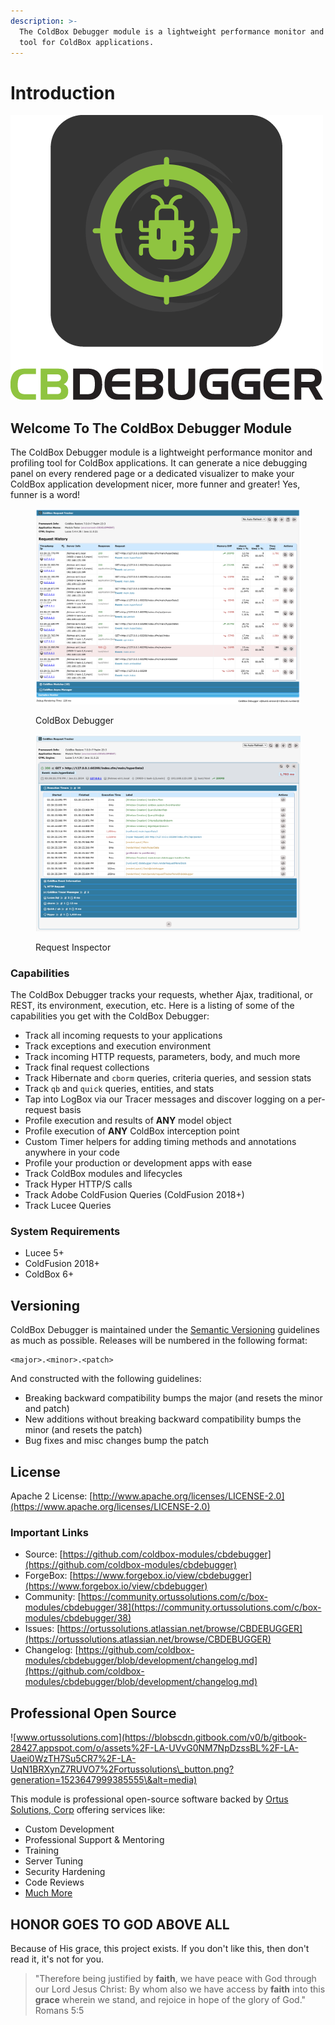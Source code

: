 ```yaml
---
description: >-
  The ColdBox Debugger module is a lightweight performance monitor and profiling
  tool for ColdBox applications.
---
```


# Introduction

![Your new best friend!](.gitbook/assets/CBDebugger500.png)

## Welcome To The ColdBox Debugger Module

The ColdBox Debugger module is a lightweight performance monitor and profiling tool for ColdBox applications. It can generate a nice debugging panel on every rendered page or a dedicated visualizer to make your ColdBox application development nicer, more funner and greater! Yes, funner is a word!

<figure><img src=".gitbook/assets/image.png" alt=""><figcaption><p>ColdBox Debugger</p></figcaption></figure>

<figure><img src=".gitbook/assets/image (1).png" alt=""><figcaption><p>Request Inspector</p></figcaption></figure>

### Capabilities

The ColdBox Debugger tracks your requests, whether Ajax, traditional, or REST, its environment, execution, etc. Here is a listing of some of the capabilities you get with the ColdBox Debugger:

* Track all incoming requests to your applications
* Track exceptions and execution environment
* Track incoming HTTP requests, parameters, body, and much more
* Track final request collections
* Track Hibernate and `cborm` queries, criteria queries, and session stats
* Track `qb` and `quick` queries, entities, and stats
* Tap into LogBox via our Tracer messages and discover logging on a per-request basis
* Profile execution and results of **ANY** model object
* Profile execution of **ANY** ColdBox interception point
* Custom Timer helpers for adding timing methods and annotations anywhere in your code
* Profile your production or development apps with ease
* Track ColdBox modules and lifecycles
* Track Hyper HTTP/S calls
* Track Adobe ColdFusion Queries (ColdFusion 2018+)
* Track Lucee Queries

### System Requirements

* Lucee 5+
* ColdFusion 2018+
* ColdBox 6+

## Versioning <a href="#versioning" id="versioning"></a>

ColdBox Debugger is maintained under the [Semantic Versioning](http://semver.org) guidelines as much as possible. Releases will be numbered in the following format:

```
<major>.<minor>.<patch>
```

And constructed with the following guidelines:

* Breaking backward compatibility bumps the major (and resets the minor and patch)
* New additions without breaking backward compatibility bumps the minor (and resets the patch)
* Bug fixes and misc changes bump the patch

## License <a href="#license" id="license"></a>

Apache 2 License: [http://www.apache.org/licenses/LICENSE-2.0](https://www.apache.org/licenses/LICENSE-2.0)​

### Important Links

* Source: [https://github.com/coldbox-modules/cbdebugger](https://github.com/coldbox-modules/cbdebugger)
* ForgeBox: [https://www.forgebox.io/view/cbdebugger](https://www.forgebox.io/view/cbdebugger)
* Community: [https://community.ortussolutions.com/c/box-modules/cbdebugger/38](https://community.ortussolutions.com/c/box-modules/cbdebugger/38)
* Issues: [https://ortussolutions.atlassian.net/browse/CBDEBUGGER](https://ortussolutions.atlassian.net/browse/CBDEBUGGER)
* Changelog: [https://github.com/coldbox-modules/cbdebugger/blob/development/changelog.md](https://github.com/coldbox-modules/cbdebugger/blob/development/changelog.md)

## Professional Open Source <a href="#professional-open-source" id="professional-open-source"></a>

![www.ortussolutions.com](https://blobscdn.gitbook.com/v0/b/gitbook-28427.appspot.com/o/assets%2F-LA-UVvG0NM7NpDzssBL%2F-LA-Uaei0WzTH7Su5CR7%2F-LA-UqN1BRXynZ7RUVO7%2Fortussolutions\_button.png?generation=1523647999385555\&alt=media)

This module is professional open-source software backed by [Ortus Solutions, Corp](http://www.ortussolutions.com/services) offering services like:

* Custom Development
* Professional Support & Mentoring
* Training
* Server Tuning
* Security Hardening
* Code Reviews
* [Much More](http://www.ortussolutions.com/services)

## HONOR GOES TO GOD ABOVE ALL <a href="#honor-goes-to-god-above-all" id="honor-goes-to-god-above-all"></a>

Because of His grace, this project exists. If you don't like this, then don't read it, it's not for you.

> "Therefore being justified by **faith**, we have peace with God through our Lord Jesus Christ: By whom also we have access by **faith** into this **grace** wherein we stand, and rejoice in hope of the glory of God." Romans 5:5

## ​ <a href="#important-links" id="important-links"></a>

